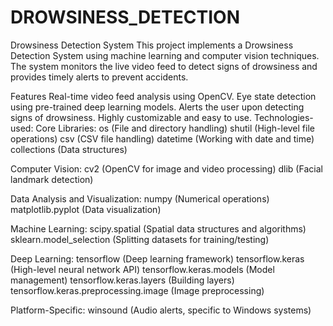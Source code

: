 # DROWSINESS_DETECTION
Drowsiness Detection System
This project implements a Drowsiness Detection System using machine learning and computer vision techniques. The system monitors the live video feed to detect signs of drowsiness and provides timely alerts to prevent accidents.

Features
Real-time video feed analysis using OpenCV.
Eye state detection using pre-trained deep learning models.
Alerts the user upon detecting signs of drowsiness.
Highly customizable and easy to use.
Technologies-used:
Core Libraries:
os (File and directory handling)
shutil (High-level file operations)
csv (CSV file handling)
datetime (Working with date and time)
collections (Data structures)

Computer Vision:
cv2 (OpenCV for image and video processing)
dlib (Facial landmark detection)

Data Analysis and Visualization:
numpy (Numerical operations)
matplotlib.pyplot (Data visualization)

Machine Learning:
scipy.spatial (Spatial data structures and algorithms)
sklearn.model_selection (Splitting datasets for training/testing)

Deep Learning:
tensorflow (Deep learning framework)
tensorflow.keras (High-level neural network API)
tensorflow.keras.models (Model management)
tensorflow.keras.layers (Building layers)
tensorflow.keras.preprocessing.image (Image preprocessing)

Platform-Specific:
winsound (Audio alerts, specific to Windows systems)
